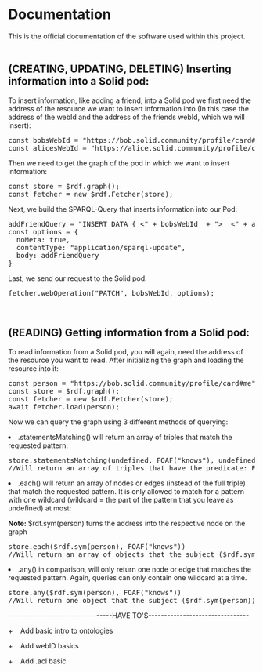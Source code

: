 <!DOCTYPE html>
<html lang="en" xml:lang="en" xmlns="http://www.w3.org/1999/xhtml">
  <head>
        <meta charset="utf-8" />
  </head>
<h1>Documentation</h1>This is the official documentation of the software used within this project.<div><br/>
<p><h2><b>(CREATING, UPDATING, DELETING) Inserting information into a Solid pod:</b></h2></p><p>To insert information, like adding a friend, into a Solid pod we first need the address of the resource we want to insert information into (In this case the address of the webId and the address of the friends webId, which we will insert): </p><div><pre>const bobsWebId = "https://bob.solid.community/profile/card#me"; //own pod
const alicesWebId = "https://alice.solid.community/profile/card#me"; //pod of our friend</pre>Then we need to get the graph of the pod in which we want to insert information: <br /><pre>const store = $rdf.graph();
const fetcher = new $rdf.Fetcher(store);</pre>Next, we build the SPARQL-Query that inserts information into our Pod:<br /><pre>addFriendQuery = "INSERT DATA { <" + bobsWebId  + "> <http: 0.1="" foaf="" knows="" xmlns.com=""> &lt;" + alicesWebId + "&gt;.}"<http: 0.1="" foaf="" knows="" xmlns.com="">
const options = {
  noMeta: true,
  contentType: "application/sparql-update",
  body: addFriendQuery
}</http:></http:></pre>Last, we send our request to the Solid pod:<br /><pre>fetcher.webOperation("PATCH", bobsWebId, options);<br /></http:></pre><p><http: 0.1="" foaf="" knows="" xmlns.com="">
<br/><h2><b>(READING) Getting information from a Solid pod:</b></h2></p>
<p>To read information from a Solid pod, you will again, need the address of the resource you want to read. After initializing the graph and loading the resource into it:</http:></p>
<pre>const person = "https://bob.solid.community/profile/card#me";
const store = $rdf.graph();
const fetcher = new $rdf.Fetcher(store);
await fetcher.load(person);</pre>
<p>Now we can query the graph using 3 different methods of querying:</p>
<li>.statementsMatching() will return an array of triples that match the requested pattern:
<pre>store.statementsMatching(undefined, FOAF("knows"), undefined);
//Will return an array of triples that have the predicate: FOAF("knows")</pre></li>
<li>.each() will return an array of nodes or edges (instead of the full triple) that match the requested pattern. It is only allowed to match for a pattern with one wildcard (wildcard = the part of the pattern that you leave as undefined) at most:</li>
<p><b>Note: </b>$rdf.sym(person) turns the address into the respective node on the graph</p>
<pre>store.each($rdf.sym(person), FOAF("knows"))
//Will return an array of objects that the subject ($rdf.sym(person)) is related to via FOAF("knows")</pre>
<li>.any() in comparison, will only return one node or edge that matches the requested pattern. Again, queries can only contain one wildcard at a time.</li>
<pre>store.any($rdf.sym(person), FOAF("knows"))
//Will return one object that the subject ($rdf.sym(person)) is related to via FOAF("knows")</pre>
<p>---------------------------------HAVE TO'S--------------------------------</p>
<p>+    Add basic intro to ontologies</p>
<p>+    Add webID basics</p>
<p>+    Add .acl basic</p>
</html>
